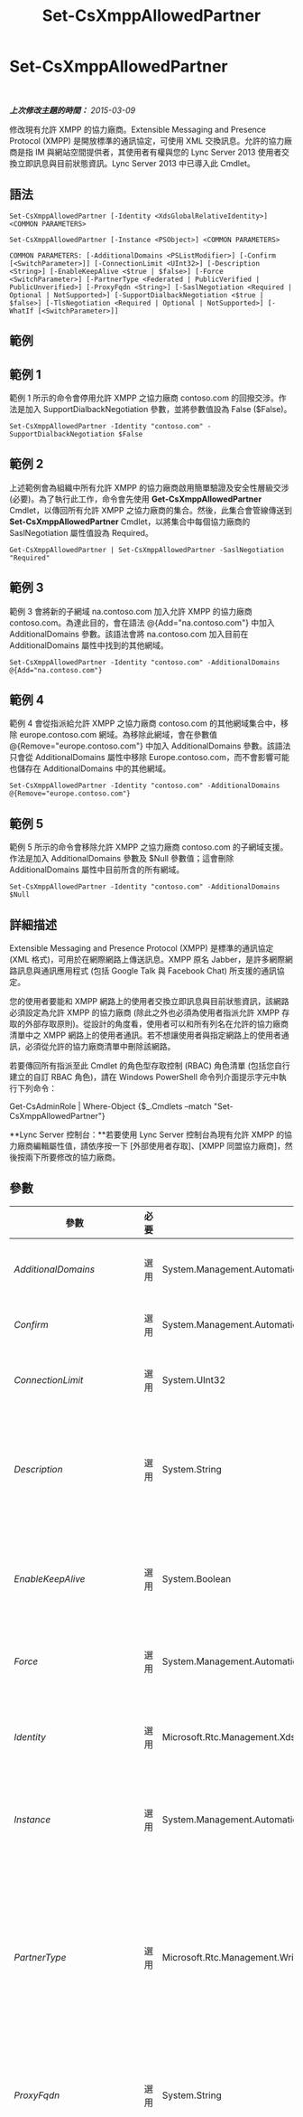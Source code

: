 ﻿---
title: Set-CsXmppAllowedPartner
TOCTitle: Set-CsXmppAllowedPartner
ms:assetid: 12586746-fbea-44b1-b656-a98028c90552
ms:mtpsurl: https://technet.microsoft.com/zh-tw/library/JJ204686(v=OCS.15)
ms:contentKeyID: 49290148
ms.date: 08/10/2015
mtps_version: v=OCS.15
ms.translationtype: HT
---

# Set-CsXmppAllowedPartner

 

_**上次修改主題的時間：** 2015-03-09_

修改現有允許 XMPP 的協力廠商。Extensible Messaging and Presence Protocol (XMPP) 是開放標準的通訊協定，可使用 XML 交換訊息。允許的協力廠商是指 IM 與網站空間提供者，其使用者有權與您的 Lync Server 2013 使用者交換立即訊息與目前狀態資訊。Lync Server 2013 中已導入此 Cmdlet。

## 語法

    Set-CsXmppAllowedPartner [-Identity <XdsGlobalRelativeIdentity>] <COMMON PARAMETERS>

    Set-CsXmppAllowedPartner [-Instance <PSObject>] <COMMON PARAMETERS>

    COMMON PARAMETERS: [-AdditionalDomains <PSListModifier>] [-Confirm [<SwitchParameter>]] [-ConnectionLimit <UInt32>] [-Description <String>] [-EnableKeepAlive <$true | $false>] [-Force <SwitchParameter>] [-PartnerType <Federated | PublicVerified | PublicUnverified>] [-ProxyFqdn <String>] [-SaslNegotiation <Required | Optional | NotSupported>] [-SupportDialbackNegotiation <$true | $false>] [-TlsNegotiation <Required | Optional | NotSupported>] [-WhatIf [<SwitchParameter>]]

## 範例

## 範例 1

範例 1 所示的命令會停用允許 XMPP 之協力廠商 contoso.com 的回撥交涉。作法是加入 SupportDialbackNegotiation 參數，並將參數值設為 False ($False)。

    Set-CsXmppAllowedPartner -Identity "contoso.com" -SupportDialbackNegotiation $False

## 範例 2

上述範例會為組織中所有允許 XMPP 的協力廠商啟用簡單驗證及安全性層級交涉 (必要)。為了執行此工作，命令會先使用 **Get-CsXmppAllowedPartner** Cmdlet，以傳回所有允許 XMPP 之協力廠商的集合。然後，此集合會管線傳送到 **Set-CsXmppAllowedPartner** Cmdlet，以將集合中每個協力廠商的 SaslNegotiation 屬性值設為 Required。

    Get-CsXmppAllowedPartner | Set-CsXmppAllowedPartner -SaslNegotiation "Required"

## 範例 3

範例 3 會將新的子網域 na.contoso.com 加入允許 XMPP 的協力廠商 contoso.com。為達此目的，會在語法 @{Add="na.contoso.com"} 中加入 AdditionalDomains 參數。該語法會將 na.contoso.com 加入目前在 AdditionalDomains 屬性中找到的其他網域。

    Set-CsXmppAllowedPartner -Identity "contoso.com" -AdditionalDomains @{Add="na.contoso.com"}

## 範例 4

範例 4 會從指派給允許 XMPP 之協力廠商 contoso.com 的其他網域集合中，移除 europe.contoso.com 網域。為移除此網域，會在參數值 @{Remove="europe.contoso.com"} 中加入 AdditionalDomains 參數。該語法只會從 AdditionalDomains 屬性中移除 Europe.contoso.com，而不會影響可能也儲存在 AdditionalDomains 中的其他網域。

    Set-CsXmppAllowedPartner -Identity "contoso.com" -AdditionalDomains @{Remove="europe.contoso.com"}

## 範例 5

範例 5 所示的命令會移除允許 XMPP 之協力廠商 contoso.com 的子網域支援。作法是加入 AdditionalDomains 參數及 $Null 參數值；這會刪除 AdditionalDomains 屬性中目前所含的所有網域。

    Set-CsXmppAllowedPartner -Identity "contoso.com" -AdditionalDomains $Null

## 詳細描述

Extensible Messaging and Presence Protocol (XMPP) 是標準的通訊協定 (XML 格式)，可用於在網際網路上傳送訊息。XMPP 原名 Jabber，是許多網際網路訊息與通訊應用程式 (包括 Google Talk 與 Facebook Chat) 所支援的通訊協定。

您的使用者要能和 XMPP 網路上的使用者交換立即訊息與目前狀態資訊，該網路必須設定為允許 XMPP 的協力廠商 (除此之外也必須為使用者指派允許 XMPP 存取的外部存取原則)。從設計的角度看，使用者可以和所有列名在允許的協力廠商清單中之 XMPP 網路上的使用者通訊。若不想讓使用者與指定網路上的使用者通訊，必須從允許的協力廠商清單中刪除該網路。

若要傳回所有指派至此 Cmdlet 的角色型存取控制 (RBAC) 角色清單 (包括您自行建立的自訂 RBAC 角色)，請在 Windows PowerShell 命令列介面提示字元中執行下列命令：

Get-CsAdminRole | Where-Object {$\_.Cmdlets –match "Set-CsXmppAllowedPartner"}

**Lync Server 控制台：**若要使用 Lync Server 控制台為現有允許 XMPP 的協力廠商編輯屬性值，請依序按一下 \[外部使用者存取\]、\[XMPP 同盟協力廠商\]，然後按兩下所要修改的協力廠商。

## 參數


<table>
<colgroup>
<col style="width: 25%" />
<col style="width: 25%" />
<col style="width: 25%" />
<col style="width: 25%" />
</colgroup>
<thead>
<tr class="header">
<th>參數</th>
<th>必要</th>
<th>類型</th>
<th>說明</th>
</tr>
</thead>
<tbody>
<tr class="odd">
<td><p><em>AdditionalDomains</em></p></td>
<td><p>選用</p></td>
<td><p>System.Management.Automation.PSListModifier</p></td>
<td><p>屬於允許之協力廠商的其他 XMPP 網域。</p></td>
</tr>
<tr class="even">
<td><p><em>Confirm</em></p></td>
<td><p>選用</p></td>
<td><p>System.Management.Automation.SwitchParameter</p></td>
<td><p>執行命令前先要求您確認。</p></td>
</tr>
<tr class="odd">
<td><p><em>ConnectionLimit</em></p></td>
<td><p>選用</p></td>
<td><p>System.UInt32</p></td>
<td><p>指定允許特定協力廠商所能同時使用的連線數上限。</p></td>
</tr>
<tr class="even">
<td><p><em>Description</em></p></td>
<td><p>選用</p></td>
<td><p>System.String</p></td>
<td><p>讓系統管理員能夠提供其他文字說明允許 XMPP 的協力廠商。例如 Description 可以包括協力廠商的連絡人資訊。</p></td>
</tr>
<tr class="odd">
<td><p><em>EnableKeepAlive</em></p></td>
<td><p>選用</p></td>
<td><p>System.Boolean</p></td>
<td><p>指出 XMPP 協力廠商是否應定期傳送 &quot;keep alive&quot; 封包，以檢查連線是否仍然有效。預設值為 True。</p></td>
</tr>
<tr class="even">
<td><p><em>Force</em></p></td>
<td><p>選用</p></td>
<td><p>System.Management.Automation.SwitchParameter</p></td>
<td><p>隱藏執行命令時可能發生的非嚴重錯誤訊息。</p></td>
</tr>
<tr class="odd">
<td><p><em>Identity</em></p></td>
<td><p>選用</p></td>
<td><p>Microsoft.Rtc.Management.Xds.XdsGlobalRelativeIdentity</p></td>
<td><p>要修改之允許 XMPP 的協力廠商的完整網域名稱 (FQDN) (例如 fabrikam.com)。</p></td>
</tr>
<tr class="even">
<td><p><em>Instance</em></p></td>
<td><p>選用</p></td>
<td><p>System.Management.Automation.PSObject</p></td>
<td><p>允許您將物件參照傳遞給 Cmdlet，而不設定個別參數值。</p></td>
</tr>
<tr class="odd">
<td><p><em>PartnerType</em></p></td>
<td><p>選用</p></td>
<td><p>Microsoft.Rtc.Management.WritableConfig.Settings.XmppFederation.PartnerType</p></td>
<td><p>指定 Lync Server 2013與 XMPP 協力廠商之間的關係。允許的值為：</p>
<p>* Federated (XMPP 協力廠商屬於同盟網域)</p>
<p>* PublicVerified</p>
<p>* PublicUnverified</p>
<p>預設值為 PublicUnverified。</p></td>
</tr>
<tr class="even">
<td><p><em>ProxyFqdn</em></p></td>
<td><p>選用</p></td>
<td><p>System.String</p></td>
<td><p>XMPP 協力廠商所使用之 Proxy 伺服器的完整網域名稱。</p></td>
</tr>
<tr class="odd">
<td><p><em>SaslNegotiation</em></p></td>
<td><p>選用</p></td>
<td><p>Microsoft.Rtc.Management.WritableConfig.Settings.XmppFederation.SaslNegotiation</p></td>
<td><p>指定要支援簡單驗證及安全性階層通訊協定來進行伺服器驗證。</p>
<p>允許的值為：</p>
<p>* Required (必須支援 SASL 交涉)</p>
<p>* Optional (如有 SASL 即使用)</p>
<p>* NotSupported (不支援 SASL 交涉)</p>
<p>預設值為 Required。</p></td>
</tr>
<tr class="even">
<td><p><em>SupportDialbackNegotiation</em></p></td>
<td><p>選用</p></td>
<td><p>System.Boolean</p></td>
<td><p>指定是否要支援回撥交涉。若是使用回撥交涉，當 Server A 連絡 Server B 時，並不會立即建立通訊。反之，Server B 會先嘗試連絡 Server A 宣稱所屬之網域的授權 DNS 伺服器，以驗證 Server A 的身分識別。</p>
<p>請注意，回撥交涉不如 SASL 或 TLS 安全。一般只有在無法使用憑證來驗證伺服器身分識別時，才會用此方法。</p>
<p>預設值為 True。</p></td>
</tr>
<tr class="odd">
<td><p><em>TlsNegotiation</em></p></td>
<td><p>選用</p></td>
<td><p>Microsoft.Rtc.Management.WritableConfig.Settings.XmppFederation.TlsNegotiation</p></td>
<td><p>指定是否要支援傳輸層安全性通訊協定供伺服器對伺服器的資料串流加密之用。</p>
<p>允許的值為：</p>
<p>* Required (必須支援 TLS 交涉)</p>
<p>* Optional (如有 TLS 即使用)</p>
<p>* NotSupported (不支援 TLS 交涉)</p>
<p>預設值為 Required。</p></td>
</tr>
<tr class="even">
<td><p><em>WhatIf</em></p></td>
<td><p>選用</p></td>
<td><p>System.Management.Automation.SwitchParameter</p></td>
<td><p>描述執行命令後的結果，但無須實際執行命令。</p></td>
</tr>
</tbody>
</table>


## 輸入類型

**Set-CsXmppAllowedPartner** Cmdlet 接受管線傳送的 Microsoft.Rtc.Management.WritableConfig.Settings.XmppFederation.XmppAllowedPartner\#Decorated 物件執行個體。

## 傳回類型

無。反之，**Set-CsXmppAllowedPartner** Cmdlet 會修改現有 Microsoft.Rtc.Management.WritableConfig.Settings.XmppFederation.XmppAllowedPartner\#Decorated 物件的執行個體。

## 請參閱

#### 其他資源

[Get-CsXmppAllowedPartner](get-csxmppallowedpartner.md)  
[New-CsXmppAllowedPartner](new-csxmppallowedpartner.md)  
[Remove-CsXmppAllowedPartner](remove-csxmppallowedpartner.md)

